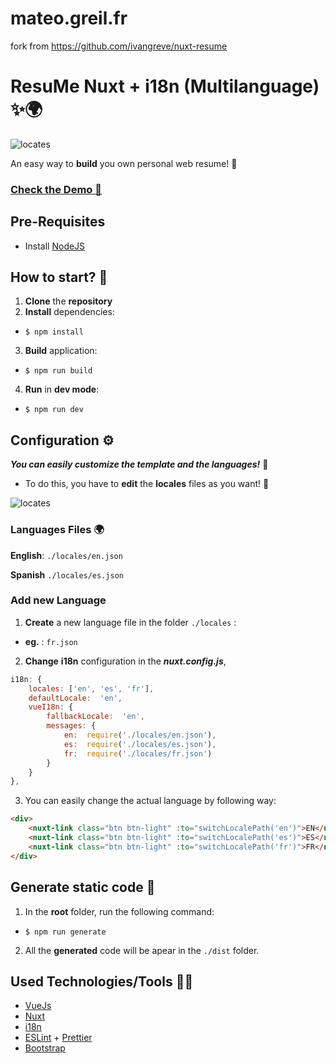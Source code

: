 # mateo.greil.fr
fork from https://github.com/ivangreve/nuxt-resume

# ResuMe Nuxt + i18n (Multilanguage) ✨🌍

![locates](./documentation/ResumeLogo.png)

An easy way to **build** you own personal web resume! 💪
### [Check the Demo 💾](https://ivangreve.com/)

## Pre-Requisites 

- Install [NodeJS](https://nodejs.org/es/)


##  How to start? 🥳
1) **Clone** the **repository**
2) **Install** dependencies:
  - `$ npm install`
3) **Build** application:
  - `$ npm run build`
4) **Run** in **dev mode**:
  - `$ npm run dev`


## Configuration ⚙

***You can easily customize the template and the languages!*** 🚀
- To do this, you have to **edit** the **locales** files as you want! 📄

![locates](./documentation/localefiles.jpg)

### Languages Files 🌍
**English**: `./locales/en.json`

**Spanish** `./locales/es.json`

### Add new Language
1) **Create** a new language file in the folder `./locales` :
- **eg.** : `fr.json`
2) **Change** **i18n** configuration in the ***nuxt.config.js***, 
```javascript
i18n: {
	locales: ['en', 'es', 'fr'],
	defaultLocale:  'en',
	vueI18n: {
		fallbackLocale:  'en',
		messages: {
			en:  require('./locales/en.json'),
			es:  require('./locales/es.json'),
			fr:  require('./locales/fr.json')
		}
	}
},
```
3) You can easily change the actual language by following way:
```html
<div>
	<nuxt-link class="btn btn-light" :to="switchLocalePath('en')">EN</nuxt-link>
	<nuxt-link class="btn btn-light" :to="switchLocalePath('es')">ES</nuxt-link>
	<nuxt-link class="btn btn-light" :to="switchLocalePath('fr')">FR</nuxt-link>
</div>
```

##  Generate static code 🥳
1) In the **root** folder, run the following command:
- `$ npm run generate`
2) All the **generated** code will be apear in the `./dist` folder.


## Used Technologies/Tools 🔧🦾

- [VueJs](https://vuejs.org/)
- [Nuxt](https://nuxtjs.org/)
- [i18n](https://nuxtjs.org/examples/i18n/)
- [ESLint](https://eslint.org/) + [Prettier](https://prettier.io/)
- [Bootstrap](https://getbootstrap.com/docs/4.1/getting-started/introduction/)
